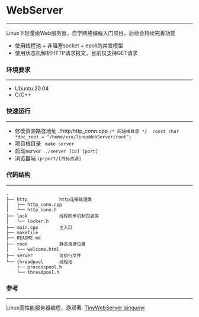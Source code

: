 # WebServer
***
Linux下轻量级Web服务器，自学网络编程入门项目，后续会持续完善功能
* 使用线程池 + 非阻塞socket + epoll的并发模型
* 使用状态机解析HTTP请求报文，目前仅支持GET请求


### 环境要求
***
 * Ubuntu 20.04
 * C/C++
  

### 快速运行
***
* 修改资源路径地址      ./http/http_conn.cpp
   ``` /* 网站根目录 */  const char *doc_root = "/home/xxx/linuxWebServer/root"; ```
 * 项目根目录
      ```  make server ```
 * 启动server
  ```  ./server [ip] [port]  ```
 * 浏览器端
   ``` ip:port/[目标资源] ```


### 代码结构
***
    .
    ├── http            http连接处理类
    │   ├── http_conn.cpp
    │   └── http_conn.h
    ├── lock            线程同步机制包装类
    │   └── locker.h
    ├── main.cpp        主入口
    ├── makefile
    ├── README.md
    ├── root            静态资源位置
    │   └── welcome.html
    ├── server          可执行文件
    └── threadpool      线程池
        ├── processpool.h
        └── threadpool.h


### 参考
***
Linux高性能服务器编程，游双著.
[TinyWebServer  qinguoyi]([链接地址](https://github.com/qinguoyi/TinyWebServer#%E6%A6%82%E8%BF%B0)) 